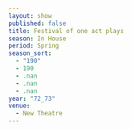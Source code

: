 ```yaml
---
layout: show
published: false
title: Festival of one act plays
season: In House
period: Spring
season_sort: 
  - "190"
  - 190
  - .nan
  - .nan
  - .nan
year: "72_73"
venue: 
  - New Theatre
---
```


